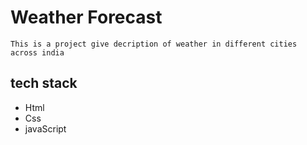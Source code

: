 # Weather Forecast



```
This is a project give decription of weather in different cities across india 
```

## tech stack
- Html
- Css
- javaScript
